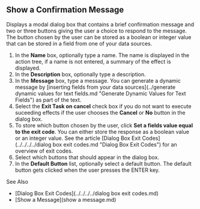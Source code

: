 ## Show a Confirmation Message

Displays a modal dialog box that contains a brief confirmation message and two or three buttons giving the user a choice to respond to the message. The button chosen by the user can be stored as a boolean or integer value that can be stored in a field from one of your data sources.

1.  In the **Name** box, optionally type a name. The name is displayed in the action tree, if a name is not entered, a summary of the effect is displayed.
2.  In the **Description** box, optionally type a description.
3.  In the **Message** box, type a message. You can generate a dynamic message by [inserting fields from your data sources](../generate dynamic values for text fields.md "Generate Dynamic Values for Text Fields") as part of the text.
4.  Select the **Exit Task on cancel** check box if you do not want to execute suceeding effects if the user chooses the **Cancel** or **No** button in the dialog box.
5.  To store which button chosen by the user, click **Set a fields value equal to the exit code**. You can either store the response as a boolean value or an integer value. See the article [Dialog Box Exit Codes](../../../../dialog box exit codes.md "Dialog Box Exit Codes") for an overview of exit codes.
6.  Select which buttons that should appear in the dialog box.
7.  In the **Default Button** list, optionally select a default button. The default button gets clicked when the user presses the ENTER key.

See Also

*   [Dialog Box Exit Codes](../../../../dialog box exit codes.md)
*   [Show a Message](show a message.md)